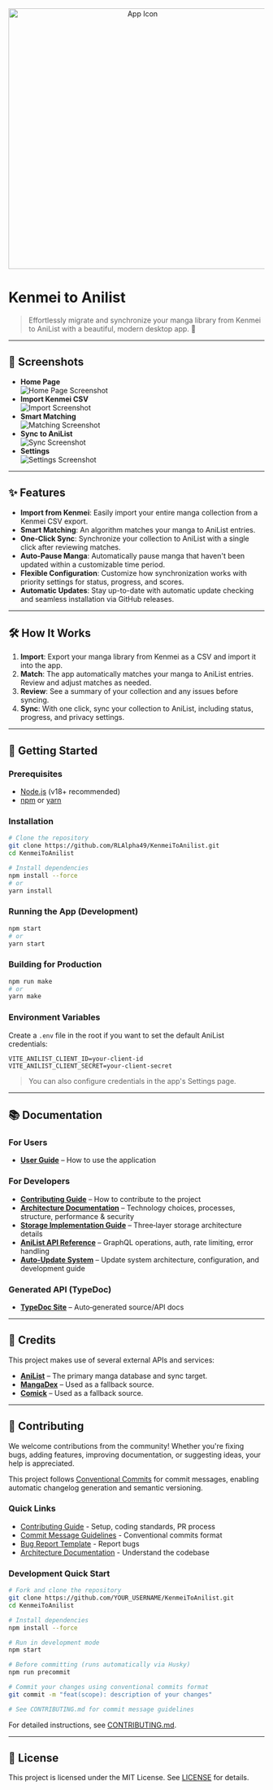 <div align=center>
  <img src="./src/assets/k2a-icon-512x512.png" alt="App Icon" width="512" />
</div>

# Kenmei to Anilist

> Effortlessly migrate and synchronize your manga library from Kenmei to AniList with a beautiful, modern desktop app. 🚀

---

## 📸 Screenshots

- **Home Page**  
  ![Home Page Screenshot](./docs/assets/home-page.png)
- **Import Kenmei CSV**  
  ![Import Screenshot](./docs/assets/import-page.png)
- **Smart Matching**  
  ![Matching Screenshot](./docs/assets/review-page.png)
- **Sync to AniList**  
  ![Sync Screenshot](./docs/assets/sync-page.png)
- **Settings**  
  ![Settings Screenshot](./docs/assets/settings-page.png)

---

## ✨ Features

- **Import from Kenmei**: Easily import your entire manga collection from a Kenmei CSV export.
- **Smart Matching**: An algorithm matches your manga to AniList entries.
- **One-Click Sync**: Synchronize your collection to AniList with a single click after reviewing matches.
- **Auto-Pause Manga**: Automatically pause manga that haven't been updated within a customizable time period.
- **Flexible Configuration**: Customize how synchronization works with priority settings for status, progress, and scores.
- **Automatic Updates**: Stay up-to-date with automatic update checking and seamless installation via GitHub releases.

---

## 🛠️ How It Works

1. **Import**: Export your manga library from Kenmei as a CSV and import it into the app.
2. **Match**: The app automatically matches your manga to AniList entries. Review and adjust matches as needed.
3. **Review**: See a summary of your collection and any issues before syncing.
4. **Sync**: With one click, sync your collection to AniList, including status, progress, and privacy settings.

---

## 🚀 Getting Started

### Prerequisites

- [Node.js](https://nodejs.org/) (v18+ recommended)
- [npm](https://www.npmjs.com/) or [yarn](https://yarnpkg.com/)

### Installation

```bash
# Clone the repository
git clone https://github.com/RLAlpha49/KenmeiToAnilist.git
cd KenmeiToAnilist

# Install dependencies
npm install --force
# or
yarn install
```

### Running the App (Development)

```bash
npm start
# or
yarn start
```

### Building for Production

```bash
npm run make
# or
yarn make
```

### Environment Variables

Create a `.env` file in the root if you want to set the default AniList credentials:

```env
VITE_ANILIST_CLIENT_ID=your-client-id
VITE_ANILIST_CLIENT_SECRET=your-client-secret
```

> You can also configure credentials in the app's Settings page.

---

## 📚 Documentation

### For Users

- **[User Guide](./docs/guides/USER_GUIDE.md)** – How to use the application

### For Developers

- **[Contributing Guide](./CONTRIBUTING.md)** – How to contribute to the project
- **[Architecture Documentation](./docs/guides/ARCHITECTURE.md)** – Technology choices, processes, structure, performance & security
- **[Storage Implementation Guide](./docs/guides/STORAGE_IMPLEMENTATION.md)** – Three‑layer storage architecture details
- **[AniList API Reference](./docs/guides/API_REFERENCE.md)** – GraphQL operations, auth, rate limiting, error handling
- **[Auto-Update System](./docs/guides/AUTO_UPDATE.md)** – Update system architecture, configuration, and development guide

### Generated API (TypeDoc)

- **[TypeDoc Site](https://rlalpha49.github.io/KenmeiToAnilist/)** – Auto‑generated source/API docs

---

## 🙏 Credits

This project makes use of several external APIs and services:

- **[AniList](https://anilist.co/)** – The primary manga database and sync target.
- **[MangaDex](https://mangadex.org/)** – Used as a fallback source.
- **[Comick](https://comick.io/)** – Used as a fallback source.

---

## 🤝 Contributing

We welcome contributions from the community! Whether you're fixing bugs, adding features, improving documentation, or suggesting ideas, your help is appreciated.

This project follows [Conventional Commits](https://www.conventionalcommits.org/) for commit messages, enabling automatic changelog generation and semantic versioning.

### Quick Links

- [Contributing Guide](./CONTRIBUTING.md) - Setup, coding standards, PR process
- [Commit Message Guidelines](./CONTRIBUTING.md#commit-message-guidelines) - Conventional commits format
- [Bug Report Template](./.github/ISSUE_TEMPLATE/bug_report.yml) - Report bugs
- [Architecture Documentation](./docs/guides/ARCHITECTURE.md) - Understand the codebase

### Development Quick Start

```bash
# Fork and clone the repository
git clone https://github.com/YOUR_USERNAME/KenmeiToAnilist.git
cd KenmeiToAnilist

# Install dependencies
npm install --force

# Run in development mode
npm start

# Before committing (runs automatically via Husky)
npm run precommit

# Commit your changes using conventional commits format
git commit -m "feat(scope): description of your changes"

# See CONTRIBUTING.md for commit message guidelines
```

For detailed instructions, see [CONTRIBUTING.md](./CONTRIBUTING.md).

---

## 📄 License

This project is licensed under the MIT License. See [LICENSE](./LICENSE) for details.
